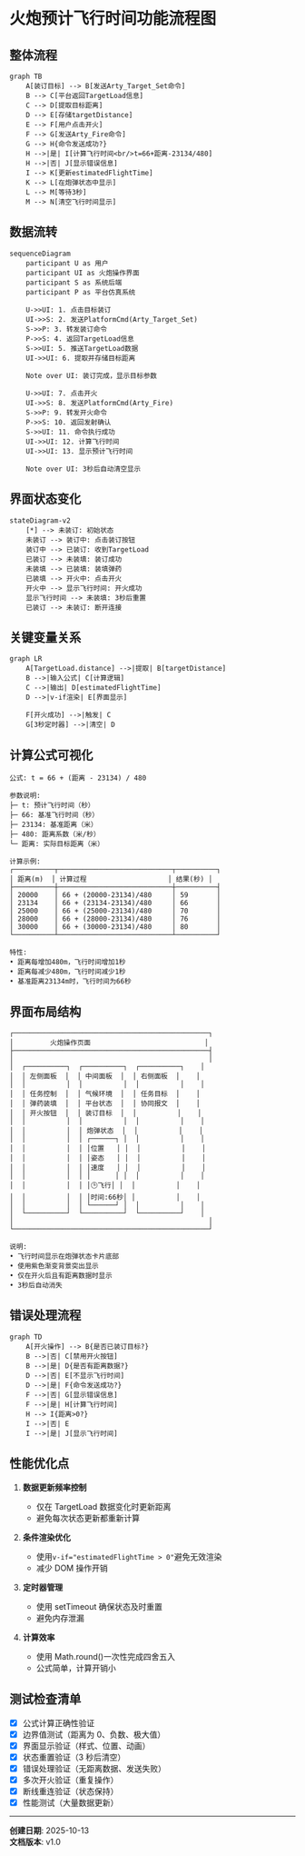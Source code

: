 # 火炮预计飞行时间功能流程图

## 整体流程

```mermaid
graph TB
    A[装订目标] --> B[发送Arty_Target_Set命令]
    B --> C[平台返回TargetLoad信息]
    C --> D[提取目标距离]
    D --> E[存储targetDistance]
    E --> F[用户点击开火]
    F --> G[发送Arty_Fire命令]
    G --> H{命令发送成功?}
    H -->|是| I[计算飞行时间<br/>t=66+距离-23134/480]
    H -->|否| J[显示错误信息]
    I --> K[更新estimatedFlightTime]
    K --> L[在炮弹状态中显示]
    L --> M[等待3秒]
    M --> N[清空飞行时间显示]
```

## 数据流转

```mermaid
sequenceDiagram
    participant U as 用户
    participant UI as 火炮操作界面
    participant S as 系统后端
    participant P as 平台仿真系统

    U->>UI: 1. 点击目标装订
    UI->>S: 2. 发送PlatformCmd(Arty_Target_Set)
    S->>P: 3. 转发装订命令
    P->>S: 4. 返回TargetLoad信息
    S->>UI: 5. 推送TargetLoad数据
    UI->>UI: 6. 提取并存储目标距离

    Note over UI: 装订完成，显示目标参数

    U->>UI: 7. 点击开火
    UI->>S: 8. 发送PlatformCmd(Arty_Fire)
    S->>P: 9. 转发开火命令
    P->>S: 10. 返回发射确认
    S->>UI: 11. 命令执行成功
    UI->>UI: 12. 计算飞行时间
    UI->>UI: 13. 显示预计飞行时间

    Note over UI: 3秒后自动清空显示
```

## 界面状态变化

```mermaid
stateDiagram-v2
    [*] --> 未装订: 初始状态
    未装订 --> 装订中: 点击装订按钮
    装订中 --> 已装订: 收到TargetLoad
    已装订 --> 未装填: 装订成功
    未装填 --> 已装填: 装填弹药
    已装填 --> 开火中: 点击开火
    开火中 --> 显示飞行时间: 开火成功
    显示飞行时间 --> 未装填: 3秒后重置
    已装订 --> 未装订: 断开连接
```

## 关键变量关系

```mermaid
graph LR
    A[TargetLoad.distance] -->|提取| B[targetDistance]
    B -->|输入公式| C[计算逻辑]
    C -->|输出| D[estimatedFlightTime]
    D -->|v-if渲染| E[界面显示]

    F[开火成功] -->|触发| C
    G[3秒定时器] -->|清空| D
```

## 计算公式可视化

```
公式: t = 66 + (距离 - 23134) / 480

参数说明:
├─ t: 预计飞行时间（秒）
├─ 66: 基准飞行时间（秒）
├─ 23134: 基准距离（米）
├─ 480: 距离系数（米/秒）
└─ 距离: 实际目标距离（米）

计算示例:
┌──────────┬────────────────────────────┬──────────┐
│ 距离(m)  │ 计算过程                    │ 结果(秒) │
├──────────┼────────────────────────────┼──────────┤
│ 20000    │ 66 + (20000-23134)/480     │ 59       │
│ 23134    │ 66 + (23134-23134)/480     │ 66       │
│ 25000    │ 66 + (25000-23134)/480     │ 70       │
│ 28000    │ 66 + (28000-23134)/480     │ 76       │
│ 30000    │ 66 + (30000-23134)/480     │ 80       │
└──────────┴────────────────────────────┴──────────┘

特性:
• 距离每增加480m，飞行时间增加1秒
• 距离每减少480m，飞行时间减少1秒
• 基准距离23134m时，飞行时间为66秒
```

## 界面布局结构

```
┌────────────────────────────────────────────────┐
│         火炮操作页面                            │
├────────────────────────────────────────────────┤
│                                                │
│  ┌──────────┐  ┌──────────┐  ┌──────────┐    │
│  │ 左侧面板  │  │ 中间面板  │  │ 右侧面板  │    │
│  │          │  │          │  │          │    │
│  │ 任务控制  │  │ 气候环境  │  │ 任务目标  │    │
│  │ 弹药装填  │  │ 平台状态  │  │ 协同报文  │    │
│  │ 开火按钮  │  │ 装订目标  │  │          │    │
│  │          │  │          │  │          │    │
│  │          │  │ 炮弹状态  │  │          │    │
│  │          │  │ ┌──────┐ │  │          │    │
│  │          │  │ │位置   │ │  │          │    │
│  │          │  │ │姿态   │ │  │          │    │
│  │          │  │ │速度   │ │  │          │    │
│  │          │  │ │      │ │  │          │    │
│  │          │  │ │🕒飞行│ │  │          │    │
│  │          │  │ │时间:66秒│ │          │    │
│  │          │  │ └──────┘ │  │          │    │
│  └──────────┘  └──────────┘  └──────────┘    │
│                                                │
└────────────────────────────────────────────────┘

说明:
• 飞行时间显示在炮弹状态卡片底部
• 使用紫色渐变背景突出显示
• 仅在开火后且有距离数据时显示
• 3秒后自动消失
```

## 错误处理流程

```mermaid
graph TD
    A[开火操作] --> B{是否已装订目标?}
    B -->|否| C[禁用开火按钮]
    B -->|是| D{是否有距离数据?}
    D -->|否| E[不显示飞行时间]
    D -->|是| F{命令发送成功?}
    F -->|否| G[显示错误信息]
    F -->|是| H[计算飞行时间]
    H --> I{距离>0?}
    I -->|否| E
    I -->|是| J[显示飞行时间]
```

## 性能优化点

1. **数据更新频率控制**

   - 仅在 TargetLoad 数据变化时更新距离
   - 避免每次状态更新都重新计算

2. **条件渲染优化**

   - 使用`v-if="estimatedFlightTime > 0"`避免无效渲染
   - 减少 DOM 操作开销

3. **定时器管理**

   - 使用 setTimeout 确保状态及时重置
   - 避免内存泄漏

4. **计算效率**
   - 使用 Math.round()一次性完成四舍五入
   - 公式简单，计算开销小

## 测试检查清单

- [x] 公式计算正确性验证
- [x] 边界值测试（距离为 0、负数、极大值）
- [x] 界面显示验证（样式、位置、动画）
- [x] 状态重置验证（3 秒后清空）
- [x] 错误处理验证（无距离数据、发送失败）
- [x] 多次开火验证（重复操作）
- [x] 断线重连验证（状态保持）
- [x] 性能测试（大量数据更新）

---

**创建日期**: 2025-10-13  
**文档版本**: v1.0
